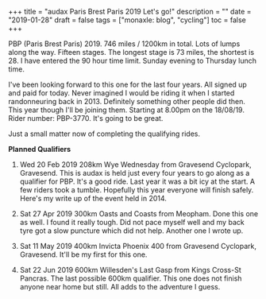 +++
title = "audax  Paris Brest Paris 2019  Let's go!"
description = ""
date = "2019-01-28"
draft = false
tags = ["monaxle: blog", "cycling"]
toc = false
+++

PBP (Paris Brest Paris) 2019. 746 miles / 1200km in total. Lots of lumps along the way. Fifteen stages. The longest stage is 73 miles, the shortest is 28. I have entered the 90 hour time limit. Sunday evening to Thursday lunch time.

I've been looking forward to this one for the last four years. All signed up and paid for today. Never imagined I would be riding it when I started randonneuring back in 2013. Definitely something other people did then. This year though I'll be joining them. Starting at 8.00pm on the 18/08/19. Rider number: PBP-3770. It's going to be great. 

Just a small matter now of completing the qualifying rides.

**Planned Qualifiers**

1. Wed 20 Feb 2019 208km Wye Wednesday from Gravesend Cyclopark, Gravesend. This is audax is held just every four years to go along as a qualifier for PBP. It's a good ride. Last year it was a bit icy at the start. A few riders took a tumble. Hopefully this year everyone will finish safely. Here's my write up of the event held in 2014.     

2. Sat 27 Apr 2019 300km Oasts and Coasts from Meopham. Done this one as well. I found it really tough. Did not pace myself well and my back tyre got a slow puncture which did not help. Another one I wrote up. 

3. Sat 11 May 2019 400km Invicta Phoenix 400 from Gravesend Cyclopark, Gravesend. It'll be my first for this one.  

4. Sat 22 Jun 2019 600km Willesden's Last Gasp from Kings Cross-St Pancras. The last possible 600km qualifier. This one does not finish anyone near home but still. All adds to the adventure I guess.